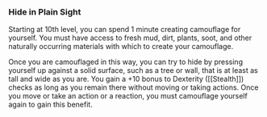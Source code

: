 ### Hide in Plain Sight
Starting at 10th level, you can spend 1 minute creating camouflage for yourself. You must have access to fresh mud, dirt, plants, soot, and other naturally occurring materials with which to create your camouflage.

Once you are camouflaged in this way, you can try to hide by pressing yourself up against a solid surface, such as a tree or wall, that is at least as tall and wide as you are. You gain a +10 bonus to Dexterity ([[Stealth]]) checks as long as you remain there without moving or taking actions. Once you move or take an action or a reaction, you must camouflage yourself again to gain this benefit.